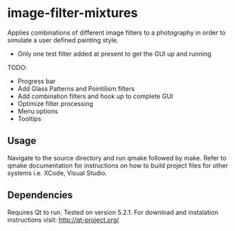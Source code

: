 image-filter-mixtures
=====================

Applies combinations of different image filters to a photography in order to simulate a user defined painting style.

* Only one test filter added at present to get the GUI up and running

TODO:
* Progress bar
* Add Glass Patterns and Pointilism filters
* Add combination filters and hook up to complete GUI
* Optimize filter processing
* Menu options
* Tooltips

Usage
---------

Navigate to the source directory and run qmake followed by make. Refer to qmake documentation for instructions on how to build project files for other systems i.e. XCode, Visual Studio.

Dependencies
----------

Requires Qt to run. Tested on version 5.2.1. For download and instalation instructions visit: http://qt-project.org/
